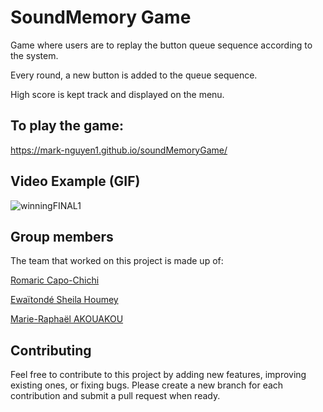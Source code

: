 
# SoundMemory Game

Game where users are to replay the button queue sequence according to the system. 

Every round, a new button is added to the queue sequence.

High score is kept track and displayed on the menu. 

## To play the game: 
https://mark-nguyen1.github.io/soundMemoryGame/
 
## Video Example (GIF)

![winningFINAL1](https://cdn.glitch.global/7ae64d65-2a75-40ea-b631-5f797d099a09/losingFTL1.gif?v=1650687172506)

## Group members
The team that worked on this project is made up of:

[Romaric Capo-Chichi](https://github.com/romca1012)

[Ewaïtondé Sheila Houmey](https://github.com/sheila-hmy)

[Marie-Raphaël AKOUAKOU](https://github.com/marie-raphael)

## Contributing
Feel free to contribute to this project by adding new features, improving existing ones, or fixing bugs.
Please create a new branch for each contribution and submit a pull request when ready.
